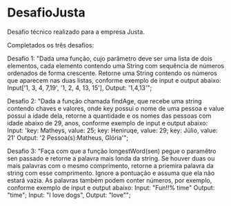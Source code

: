 # DesafioJusta
Desafio técnico realizado para a empresa Justa.

Completados os três desafios:

Desafio 1: "Dada uma função, cujo parâmetro deve ser uma lista de dois elementos, cada elemento contendo uma String com sequência de números ordenados de forma crescente. Retorne uma String contendo os números que aparecem nas duas listas, conforme exemplo de input e output abaixo: Input['1, 3, 4, 7,19', '1, 2, 4, 13, 15'], Output: '1,4,13'";

Desafio 2: "Dada a função chamada findAge, que recebe uma string contendo chaves e valores, onde key possui o nome de uma pessoa e value possui a idade dela, retorne a quantidade e os nomes das pessoas com idade abaixo de 29, anos, conforme exemplo de input e output abaixo: Input: 'key: Matheys, value: 25; key: Heniruqe, value: 29; key: Júlio, value: 21' Output: '2 Pessoa(s):Matheus, Glória'";

Desafio 3: "Faça com que a função longestWord(sen) pegue o paramêtro sen passado e retorne a palavra mais londa da string. Se houver duas ou mais palavras com o mesmo comprimento, retorne a priemira palavra da string com esse comprimento. Ignore a pontuação e assuma que ela não estará vazia. As palavras também podem conter números, por exemplo, conforme exemplo de input e output abaixo: Input: "Fun!!% time" Output: "time"; Input: "I love dogs", Output: "love"";

